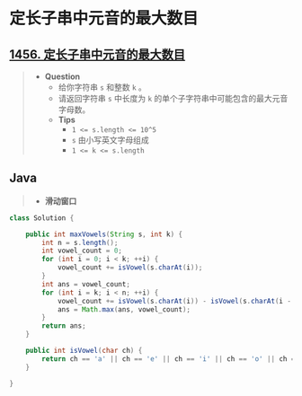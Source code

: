 # 定长子串中元音的最大数目

## [1456. 定长子串中元音的最大数目](https://leetcode.cn/problems/maximum-number-of-vowels-in-a-substring-of-given-length/)

> - **Question**
>   - 给你字符串 `s` 和整数 `k` 。
>   - 请返回字符串 `s` 中长度为 `k` 的单个子字符串中可能包含的最大元音字母数。
>   - **Tips**
>     - `1 <= s.length <= 10^5`
>     - `s` 由小写英文字母组成
>     - `1 <= k <= s.length`

## Java

> - **滑动窗口**

```java
class Solution {

    public int maxVowels(String s, int k) {
        int n = s.length();
        int vowel_count = 0;
        for (int i = 0; i < k; ++i) {
            vowel_count += isVowel(s.charAt(i));
        }
        int ans = vowel_count;
        for (int i = k; i < n; ++i) {
            vowel_count += isVowel(s.charAt(i)) - isVowel(s.charAt(i - k));
            ans = Math.max(ans, vowel_count);
        }
        return ans;
    }

    public int isVowel(char ch) {
        return ch == 'a' || ch == 'e' || ch == 'i' || ch == 'o' || ch == 'u' ? 1 : 0;
    }

}
```
